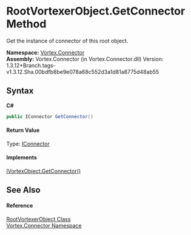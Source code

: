 # RootVortexerObject.GetConnector Method 
 

Get the instance of connector of this root object.

**Namespace:**&nbsp;<a href="N_Vortex_Connector.md">Vortex.Connector</a><br />**Assembly:**&nbsp;Vortex.Connector (in Vortex.Connector.dll) Version: 1.3.12+Branch.tags-v1.3.12.Sha.00bdfb8be9e078a68c552d3a1d81a8775d48ab55

## Syntax

**C#**<br />
``` C#
public IConnector GetConnector()
```


#### Return Value
Type: <a href="T_Vortex_Connector_IConnector.md">IConnector</a><br />

#### Implements
<a href="M_Vortex_Connector_IVortexObject_GetConnector.md">IVortexObject.GetConnector()</a><br />

## See Also


#### Reference
<a href="T_Vortex_Connector_RootVortexerObject.md">RootVortexerObject Class</a><br /><a href="N_Vortex_Connector.md">Vortex.Connector Namespace</a><br />